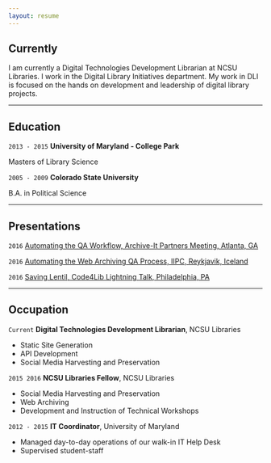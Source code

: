```yaml
---
layout: resume
---
```



## Currently

I am currently a Digital Technologies Development Librarian at NCSU Libraries. I work in  the Digital Library Initiatives department. My work in DLI is focused on the hands on development and leadership of digital library projects.

*****
## Education

`2013 - 2015`
__University of Maryland - College Park__

Masters of Library Science

`2005 - 2009`
__Colorado State University__

   B.A. in Political Science

*****


## Presentations

`2016`
<a href="http://toddstoffer.github.io/presentation/Archive-It-Partner-2016/#/">Automating the QA Workflow, Archive-It Partners Meeting, Atlanta, GA</a>


`2016`
<a href="http://toddstoffer.github.io/presentation/IIPC-2016/#/">Automating the Web Archiving QA Process, IIPC, Reykjavik, Iceland</a>

`2016`
<a href="http://toddstoffer.github.io/presentation/presentation/Saving-Lentil/#/">Saving Lentil, Code4Lib Lightning Talk, Philadelphia, PA</a>

*****

## Occupation
`Current`
__Digital Technologies Development Librarian__, NCSU Libraries

- Static Site Generation
- API Development
- Social Media Harvesting and Preservation

`2015 2016`
__NCSU Libraries Fellow__, NCSU Libraries

- Social Media Harvesting and Preservation
- Web Archiving
- Development and Instruction of Technical Workshops

`2012 - 2015`
__IT Coordinator__, University of Maryland

- Managed day-to-day operations of our walk-in IT Help Desk
- Supervised student-staff

<!-- ### Footer

Last updated: May 2013 -->
